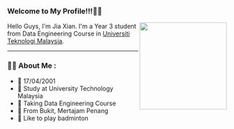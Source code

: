 ### Welcome to My Profile!!!🤗🤗
<img align="right" width="200px" src= "https://tenor.com/view/ეიფორია-ხათუნა-ღიმილი-გაიღიმე-სალამი-gif-25827263" >  

Hello Guys, I'm Jia Xian. I'm a Year 3 student from Data Engineering Course in [Universiti Teknologi Malaysia](https://www.utm.my/).

---

### :man_technologist: About Me :

- 📆 17/04/2001
- 🏫 Study at University Technology Malaysia
- 📝 Taking Data Engineering Course
- 🦺 From Bukit, Mertajam Penang
- 🏸 Like to play badminton


